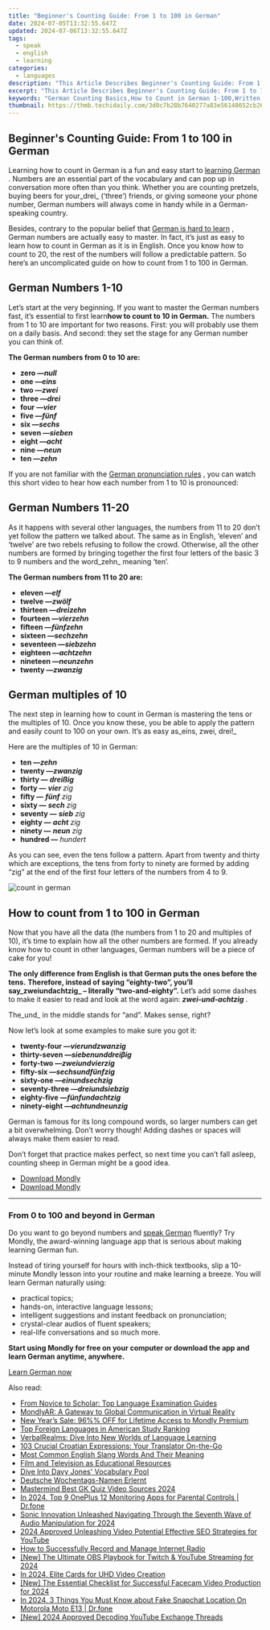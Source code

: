 ```yaml
---
title: "Beginner's Counting Guide: From 1 to 100 in German"
date: 2024-07-05T13:32:55.647Z
updated: 2024-07-06T13:32:55.647Z
tags:
  - speak
  - english
  - learning
categories:
  - languages
description: "This Article Describes Beginner's Counting Guide: From 1 to 100 in German"
excerpt: "This Article Describes Beginner's Counting Guide: From 1 to 100 in German"
keywords: "German Counting Basics,How to Count in German 1-100,Written in Latex:,Introduction to German Numbers,Learn Basic German Numerals 1-100,German Number 1-100 Memorization Tips,beginners counting guide from 1 to 100 in german"
thumbnail: https://thmb.techidaily.com/3d0c7b28b7640277a83e56148652cb264b53fd3e0f61a09c67b9e7dbbff5f451.jpg
---
```


## Beginner's Counting Guide: From 1 to 100 in German

 Learning how to count in German is a fun and easy start to [learning German](https://shop.mondly.com/affiliate.php?ACCOUNT=ATISTUDI&AFFILIATE=108875&PATH=https://www.mondly.com?AFFILIATE=108875) . Numbers are an essential part of the vocabulary and can pop up in conversation more often than you think. Whether you are counting pretzels, buying beers for your_drei_ (‘three’) friends, or giving someone your phone number, German numbers will always come in handy while in a German-speaking country.

 Besides, contrary to the popular belief that [German is hard to learn](https://shop.mondly.com/affiliate.php?ACCOUNT=ATISTUDI&AFFILIATE=108875&PATH=https://www.mondly.com?AFFILIATE=108875) , German numbers are actually easy to master. In fact, it’s just as easy to learn how to count in German as it is in English. Once you know how to count to 20, the rest of the numbers will follow a predictable pattern. So here’s an uncomplicated guide on how to count from 1 to 100 in German.

## German Numbers 1-10

 Let’s start at the very beginning. If you want to master the German numbers fast, it’s essential to first learn**how to count to 10 in German.** The numbers from 1 to 10 are important for two reasons. First: you will probably use them on a daily basis. And second: they set the stage for any German number you can think of.

**The German numbers from 0 to 10 are:**

* **zero —_null_**
* **one —_eins_**
* **two —_zwei_**
* **three —_drei_**
* **four —_vier_**
* **five —_fünf_**
* **six —_sechs_**
* **seven —_sieben_**
* **eight —_acht_**
* **nine —_neun_**
* **ten —_zehn_**

 If you are not familiar with the [German pronunciation rules](https://shop.mondly.com/affiliate.php?ACCOUNT=ATISTUDI&AFFILIATE=108875&PATH=https://www.mondly.com?AFFILIATE=108875) , you can watch this short video to hear how each number from 1 to 10 is pronounced:

## German Numbers 11-20

 As it happens with several other languages, the numbers from 11 to 20 don’t yet follow the pattern we talked about. The same as in English, ‘eleven’ and ‘twelve’ are two rebels refusing to follow the crowd. Otherwise, all the other numbers are formed by bringing together the first four letters of the basic 3 to 9 numbers and the word_zehn_ meaning ‘ten’.

 **The German numbers from 11 to 20 are:**

* **eleven —_elf_**
* **twelve —_zwölf_**
* **thirteen —_dreizehn_**
* **fourteen —_vierzehn_**
* **fifteen —_fünfzehn_**
* **sixteen —_sechzehn_**
* **seventeen —_siebzehn_**
* **eighteen —_achtzehn_**
* **nineteen —_neunzehn_**
* **twenty —_zwanzig_**

## German multiples of 10

 The next step in learning how to count in German is mastering the tens or the multiples of 10\. Once you know these, you be able to apply the pattern and easily count to 100 on your own. It’s as easy as_eins, zwei, drei!_

Here are the multiples of 10 in German:

* **ten —_zehn_**
* **twenty —_zwanzig_**
* **thirty — _dreißig_**
* **forty —** _**vier** zig_
* **fifty —** _**fünf** zig_
* **sixty —** _**sech** zig_
* **seventy —** _**sieb** zig_
* **eighty —** _**acht** zig_
* **ninety —** _**neun** zig_
* **hundred —** _hundert_

 As you can see, even the tens follow a pattern. Apart from twenty and thirty which are exceptions, the tens from forty to ninety are formed by adding “zig” at the end of the first four letters of the numbers from 4 to 9.

![count in german](https://edge.mondly.com/blog/wp-content/uploads/2022/08/count-in-german.png "German Numbers: Learn How To Count From 1 To 100 In German 2")

## How to count from 1 to 100 in German

 Now that you have all the data (the numbers from 1 to 20 and multiples of 10), it’s time to explain how all the other numbers are formed. If you already know how to count in other languages, German numbers will be a piece of cake for you!

 **The only difference from English is that German puts the ones before the tens.**   **Therefore, instead of saying “eighty-two”, you’ll say_zweiundachtzig_ – literally “two-and-eighty”.** Let’s add some dashes to make it easier to read and look at the word again: _**zwei-und-achtzig** ._

 The_und_ in the middle stands for “and”. Makes sense, right?

Now let’s look at some examples to make sure you got it:

* **twenty-four —_vierundzwanzig_**
* **thirty-seven —_siebenunddreiβig_**
* **forty-two —_zweiundvierzig_**
* **fifty-six —_sechsundfünfzig_**
* **sixty-one —_einundsechzig_**
* **seventy-three —_dreiundsiebzig_**
* **eighty-five —_fünfundachtzig_**
* **ninety-eight —_achtundneunzig_**

 German is famous for its long compound words, so larger numbers can get a bit overwhelming. Don’t worry though! Adding dashes or spaces will always make them easier to read.

 Don’t forget that practice makes perfect, so next time you can’t fall asleep, counting sheep in German might be a good idea.

* [Download Mondly](https://www.facebook.com/sharer/sharer.php?u=https%3A%2F%2Fwww.mondly.com%2Fblog%2Fgerman-numbers%2F&t=German+Numbers%3A+Learn+How+to+Count+from+1+to+100+in+German "Share on Facebook")
* [Download Mondly](https://shop.mondly.com/affiliate.php?ACCOUNT=ATISTUDI&AFFILIATE=108875&PATH=https://www.mondly.com?AFFILIATE=108875)

---

### From 0 to 100 and beyond in German

 Do you want to go beyond numbers and [speak German](https://shop.mondly.com/affiliate.php?ACCOUNT=ATISTUDI&AFFILIATE=108875&PATH=https://www.mondly.com?AFFILIATE=108875) fluently? Try Mondly, the award-winning language app that is serious about making learning German fun.

 Instead of tiring yourself for hours with inch-thick textbooks, slip a 10-minute Mondly lesson into your routine and make learning a breeze. You will learn German naturally using:

* practical topics;
* hands-on, interactive language lessons;
* intelligent suggestions and instant feedback on pronunciation;
* crystal-clear audios of fluent speakers;
* real-life conversations and so much more.

 **Start using Mondly for free on your computer or download the app and learn German anytime, anywhere.**

[Learn German now](https://adjt.mondly.com/5ixfg4k?campaign=blog-post-id-7005&fallback=https%3A%2F%2Fapp.mondly.com%3Futm%5Fmedium%3Dblog%5Fblog-post-id-7005%26utm%5Fsource%3Dblog-post-id-7005&redirect%5Fmacos=https%3A%2F%2Fapp.mondly.com%3Futm%5Fmedium%3Dblog%5Fblog-post-id-7005%26utm%5Fsource%3Dblog-post-id-7005&redirect%5Fandroid=https%3A%2F%2Fplay.google.com%2Fstore%2Fapps%2Fdetails%3Fid%3Dcom.atistudios.mondly.languages%3Futm%5Fmedium%3Dblog%5Fblog-post-id-7005%26utm%5Fsource%3Dblog-post-id-7005&redirect%5Fios=https%3A%2F%2Fapps.apple.com%2Fapp%2Fapple-store%2Fid987873536%3Fpt%3D78954800%26ct%3Dblog-post-id-7005%26mt%3D8 "Learn German now")

<ins class="adsbygoogle"
     style="display:block"
     data-ad-format="autorelaxed"
     data-ad-client="ca-pub-7571918770474297"
     data-ad-slot="1223367746"></ins>



<ins class="adsbygoogle"
     style="display:block"
     data-ad-client="ca-pub-7571918770474297"
     data-ad-slot="8358498916"
     data-ad-format="auto"
     data-full-width-responsive="true"></ins>

<span class="atpl-alsoreadstyle">Also read:</span>
<div><ul>
<li><a href="https://mondly-stories.techidaily.com/from-novice-to-scholar-top-language-examination-guides/"><u>From Novice to Scholar: Top Language Examination Guides</u></a></li>
<li><a href="https://mondly-stories.techidaily.com/mondlyar-a-gateway-to-global-communication-in-virtual-reality/"><u>MondlyAR: A Gateway to Global Communication in Virtual Reality</u></a></li>
<li><a href="https://mondly-stories.techidaily.com/new-years-sale-96-off-for-lifetime-access-to-mondly-premium/"><u>New Year’s Sale: 96%% OFF for Lifetime Access to Mondly Premium</u></a></li>
<li><a href="https://mondly-stories.techidaily.com/top-foreign-languages-in-american-study-ranking/"><u>Top Foreign Languages in American Study Ranking</u></a></li>
<li><a href="https://mondly-stories.techidaily.com/verbalrealms-dive-into-new-worlds-of-language-learning/"><u>VerbalRealms: Dive Into New Worlds of Language Learning</u></a></li>
<li><a href="https://mondly-stories.techidaily.com/1719580138450-103-crucial-croatian-expressions-your-translator-on-the-go/"><u>103 Crucial Croatian Expressions: Your Translator On-the-Go</u></a></li>
<li><a href="https://mondly-stories.techidaily.com/most-common-english-slang-words-and-their-meaning/"><u>Most Common English Slang Words And Their Meaning</u></a></li>
<li><a href="https://mondly-stories.techidaily.com/film-and-television-as-educational-resources/"><u>Film and Television as Educational Resources</u></a></li>
<li><a href="https://mondly-stories.techidaily.com/dive-into-davy-jones-vocabulary-pool/"><u>Dive Into Davy Jones' Vocabulary Pool</u></a></li>
<li><a href="https://mondly-stories.techidaily.com/deutsche-wochentags-namen-erlernt/"><u>Deutsche Wochentags-Namen Erlernt</u></a></li>
<li><a href="https://extra-lessons.techidaily.com/mastermind-best-gk-quiz-video-sources-2024/"><u>Mastermind  Best GK Quiz Video Sources 2024</u></a></li>
<li><a href="https://android-location-track.techidaily.com/in-2024-top-9-oneplus-12-monitoring-apps-for-parental-controls-drfone-by-drfone-virtual-android/"><u>In 2024, Top 9 OnePlus 12 Monitoring Apps for Parental Controls | Dr.fone</u></a></li>
<li><a href="https://audio-shaping.techidaily.com/sonic-innovation-unleashed-navigating-through-the-seventh-wave-of-audio-manipulation-for-2024/"><u>Sonic Innovation Unleashed Navigating Through the Seventh Wave of Audio Manipulation for 2024</u></a></li>
<li><a href="https://youtube-help.techidaily.com/2024-approved-unleashing-video-potential-effective-seo-strategies-for-youtube/"><u>2024 Approved  Unleashing Video Potential  Effective SEO Strategies for YouTube</u></a></li>
<li><a href="https://video-screen-grab.techidaily.com/how-to-successfully-record-and-manage-internet-radio/"><u>How to Successfully Record and Manage Internet Radio</u></a></li>
<li><a href="https://screen-activity-recording.techidaily.com/new-the-ultimate-obs-playbook-for-twitch-and-youtube-streaming-for-2024/"><u>[New] The Ultimate OBS Playbook for Twitch & YouTube Streaming for 2024</u></a></li>
<li><a href="https://fox-info.techidaily.com/in-2024-elite-cards-for-uhd-video-creation/"><u>In 2024, Elite Cards for UHD Video Creation</u></a></li>
<li><a href="https://visual-screen-recording.techidaily.com/new-the-essential-checklist-for-successful-facecam-video-production-for-2024/"><u>[New] The Essential Checklist for Successful Facecam Video Production for 2024</u></a></li>
<li><a href="https://location-social.techidaily.com/in-2024-3-things-you-must-know-about-fake-snapchat-location-on-motorola-moto-e13-drfone-by-drfone-virtual-android/"><u>In 2024, 3 Things You Must Know about Fake Snapchat Location On Motorola Moto E13 | Dr.fone</u></a></li>
<li><a href="https://youtube-web.techidaily.com/024-approved-decoding-youtube-exchange-threads/"><u>[New] 2024 Approved  Decoding YouTube Exchange Threads</u></a></li>
</ul></div>
